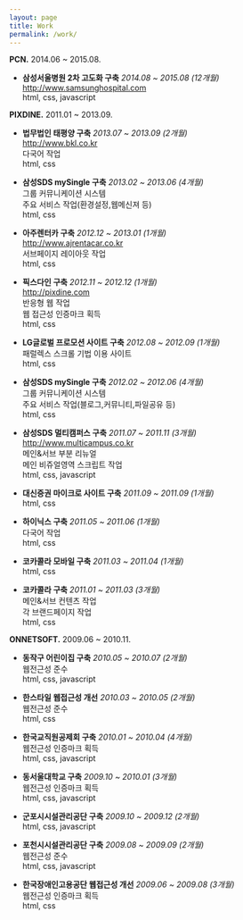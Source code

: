 ```yaml
---
layout: page
title: Work
permalink: /work/
---
```






**PCN.** 2014.06 ~ 2015.08.

- **삼성서울병원 2차 고도화 구축**
  *2014.08  ~ 2015.08 (12개월)*<br>
  <http://www.samsunghospital.com><br>
  html, css, javascript






**PIXDINE.** 2011.01 ~ 2013.09.

- **법무법인 태평양 구축**
  *2013.07 ~ 2013.09 (2개월)*<br>
  <http://www.bkl.co.kr><br>
  다국어 작업<br>
  html, css

- **삼성SDS mySingle 구축**
  *2013.02 ~ 2013.06 (4개월)*<br>
  그룹 커뮤니케이션 시스템<br>
  주요 서비스 작업(환경설정,웹메신져 등)<br>
  html, css

- **아주렌터카 구축**
  *2012.12 ~ 2013.01 (1개월)*<br>
  <http://www.ajrentacar.co.kr><br>
  서브페이지 레이아웃 작업<br>
  html, css

- **픽스다인 구축**
  *2012.11 ~ 2012.12 (1개월)*<br>
  <http://pixdine.com><br>
  반응형 웹 작업<br>
  웹 접근성 인증마크 획득<br>
  html, css

- **LG글로벌 프로모션 사이트 구축**
  *2012.08 ~ 2012.09 (1개월)*<br>
  패럴렉스 스크롤 기법 이용 사이트<br>
  html, css

- **삼성SDS mySingle 구축**
  *2012.02 ~ 2012.06 (4개월)*<br>
  그룹 커뮤니케이션 시스템<br>
  주요 서비스 작업(블로그,커뮤니티,파일공유 등)<br>
  html, css

- **삼성SDS 멀티캠퍼스 구축**
  *2011.07 ~ 2011.11 (3개월)*<br>
  <http://www.multicampus.co.kr><br>
  메인&서브 부분 리뉴얼<br>
  메인 비쥬얼영역 스크립트 작업<br>
  html, css, javascript

- **대신증권 마이크로 사이트 구축**
  *2011.09 ~ 2011.09 (1개월)*<br>
  html, css

- **하이닉스 구축**
  *2011.05 ~ 2011.06 (1개월)*<br>
  다국어 작업<br>
  html, css

- **코카콜라 모바일 구축**
  *2011.03 ~ 2011.04 (1개월)*<br>
  html, css

- **코카콜라 구축**
  *2011.01 ~ 2011.03 (3개월)*<br>
  메인&서브 컨텐츠 작업<br>
  각 브랜드페이지 작업<br>
  html, css





**ONNETSOFT.** 2009.06 ~ 2010.11.

- **동작구 어린이집 구축**
  *2010.05 ~ 2010.07 (2개월)*<br>
  웹전근성 준수<br>
  html, css, javascript

- **한스타일 웹접근성 개선**
  *2010.03 ~ 2010.05 (2개월)*<br>
  웹전근성 준수<br>
  html, css

- **한국교직원공제회 구축**
  *2010.01 ~ 2010.04 (4개월)*<br>
  웹전근성 인증마크 획득<br>
  html, css, javascript

- **동서울대학교 구축**
  *2009.10 ~ 2010.01 (3개월)*<br>
  웹전근성 인증마크 획득<br>
  html, css, javascript

- **군포시시설관리공단 구축**
  *2009.10 ~ 2009.12 (2개월)*<br>
  html, css, javascript

- **포천시시설관리공단 구축**
  *2009.08 ~ 2009.09 (2개월)*<br>
  웹전근성 준수<br>
  html, css, javascript

- **한국장애인고용공단 웹접근성 개선**
  *2009.06 ~ 2009.08 (3개월)*<br>
  웹전근성 인증마크 획득<br>
  html, css